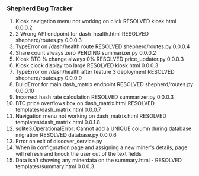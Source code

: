 ### Shepherd Bug Tracker
1. Kiosk navigation menu not working on click RESOLVED kiosk.html 0.0.0.2
2. 2 Wrong API endpoint for dash_health.html RESOLVED shepherd/routes.py 0.0.0.3
3. TypeError on /dash/health route RESOLVED shepherd/routes.py 0.0.0.4
4. Share count always zero PENDING summarizer.py 0.0.0.2
5. Kiosk BTC % change always 0% RESOLVED price_updater.py 0.0.0.3
6. Kiosk clock display too large RESOLVED kiosk.html 0.0.0.3
7. TypeError on /dash/health after feature 3 deployment RESOLVED shepherd/routes.py 0.0.0.9
8. BuildError for main.dash_matrix endpoint RESOLVED shepherd/routes.py 0.0.0.10
9. Incorrect hash rate calculation RESOLVED summarizer.py 0.0.0.3
10. BTC price overflows box on dash_matrix.html RESOLVED templates/dash_matrix.html 0.0.0.7
11. Navigation menu not working on dash_matrix.html RESOLVED templates/dash_matrix.html 0.0.1.8
12. sqlite3.OperationalError: Cannot add a UNIQUE column during database migration RESOLVED database.py 0.0.0.6
13. Error on exit of discover_service.py
14. When in configuration page and assigning a new miner's details, page will refresh and knock the user out of the text fields
15. Data isn't showing any minerdata on the summary.html - RESOLVED templates/summary.html 0.0.0.3






